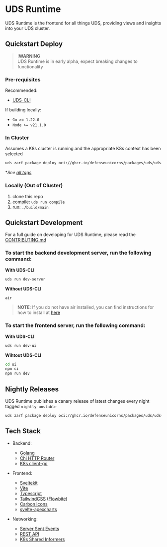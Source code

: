 # UDS Runtime

UDS Runtime is the frontend for all things UDS, providing views and insights into your UDS cluster.

## Quickstart Deploy

> !**WARNING**  
> UDS Runtime is in early alpha, expect breaking changes to functionality

### Pre-requisites

Recommended:
* [UDS-CLI](https://github.com/defenseunicorns/UDS-CLI#install)

If building locally:
* `Go >= 1.22.0`
* `Node >= v21.1.0`

### In Cluster

Assumes a K8s cluster is running and the appropriate K8s context has been selected

```bash
uds zarf package deploy oci://ghcr.io/defenseunicorns/packages/uds/uds-runtime:<tag> --confirm
```

**See [all tags](https://github.com/defenseunicorns/uds-runtime/pkgs/container/packages%2Fuds%2Fuds-runtime)*

### Locally (Out of Cluster)

1. clone this repo
1. compile: `uds run compile`
1. run: `./build/main`

## Quickstart Development

For a full guide on developing for UDS Runtime, please read the [CONTRIBUTING.md](./CONTRIBUTING.md)

### To start the backend development server, run the following command:

**With UDS-CLI**
```bash
uds run dev-server
```

**Without UDS-CLI**
```bash
air
```

> **NOTE**: If you do not have air installed, you can find instructions for how to install at [here](https://github.com/air-verse/air)

### To start the frontend server, run the following command:

**With UDS-CLI**
```bash
uds run dev-ui
```

**Wihtout UDS-CLI**
```bash
cd ui
npm ci
npm run dev
```

## Nightly Releases

UDS Runtime publishes a canary release of latest changes every night tagged `nightly-unstable`

```bash
uds zarf package deploy oci://ghcr.io/defenseunicorns/packages/uds/uds-runtime:nightly-unstable
```

## Tech Stack

- Backend:

  - [Golang](https://go.dev/)
  - [Chi HTTP Router](https://github.com/go-chi/chi)
  - [K8s client-go](https://github.com/kubernetes/client-go)

- Frontend:

  - [Sveltekit](https://kit.svelte.dev/)
  - [Vite](https://vitejs.dev/)
  - [Typescript](https://typescriptlang.org/)
  - [TailwindCSS](https://tailwindcss.com/) ([Flowbite](https://flowbite.com/))
  - [Carbon Icons](https://www.carbondesignsystem.com/guidelines/icons/library)
  - [svelte-apexcharts](https://github.com/bn3t/svelte-apexcharts)

- Networking:

  - [Server Sent Events](https://developer.mozilla.org/en-US/docs/Web/API/Server-sent_events)
  - [REST API](https://restfulapi.net/)
  - [K8s Shared Informers](https://pkg.go.dev/k8s.io/client-go/informers)
